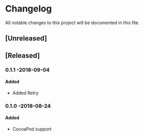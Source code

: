 # Changelog
All notable changes to this project will be documented in this file.

## [Unreleased]

## [Released]
### 0.1.1 -2018-09-04
#### Added
- Added Retry

### 0.1.0 -2018-08-24
#### Added
- CocoaPod support
